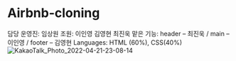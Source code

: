 # Airbnb-cloning
담당 운영진: 임상원
조원: 이인영 김영현 최진욱
맡은 기능: header – 최진욱 / main – 이인영 / footer – 김영현
Languages: HTML (60%), CSS(40%)
![KakaoTalk_Photo_2022-04-21-23-08-14](https://user-images.githubusercontent.com/102405661/164476321-43e07b90-ff12-4b13-9b3b-0c3c6cd0c109.png)
